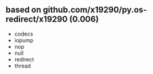 ## based on github.com/x19290/py.os-redirect/x19290 (0.006)

- codecs
- iopump
- nop
- null
- redirect
- thread
